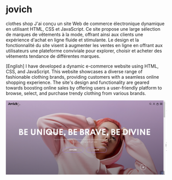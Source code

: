 # jovich
clothes shop
J'ai conçu un site Web de commerce électronique dynamique en utilisant HTML, CSS et JavaScript. 
Ce site propose une large sélection de marques de vêtements à la mode, offrant ainsi aux clients une expérience d'achat en ligne fluide et stimulante.
Le design et la fonctionnalité du site visent à augmenter les ventes en ligne en offrant aux utilisateurs une plateforme conviviale pour explorer, choisir et acheter des vêtements tendance de différentes marques.

[English]
I have developed a dynamic e-commerce website using HTML, CSS, and JavaScript. This website showcases a diverse range of fashionable clothing brands, providing customers with a seamless online shopping experience. 
The site's design and functionality are geared towards boosting online sales by offering users a user-friendly platform to browse, select, and purchase trendy clothing from various brands.

![jovich acceuil](images/1.png)
